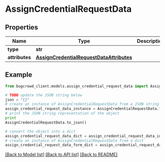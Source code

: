 # AssignCredentialRequestData


## Properties

Name | Type | Description | Notes
------------ | ------------- | ------------- | -------------
**type** | **str** |  | 
**attributes** | [**AssignCredentialRequestDataAttributes**](AssignCredentialRequestDataAttributes.md) |  | 

## Example

```python
from bugcrowd_client.models.assign_credential_request_data import AssignCredentialRequestData

# TODO update the JSON string below
json = "{}"
# create an instance of AssignCredentialRequestData from a JSON string
assign_credential_request_data_instance = AssignCredentialRequestData.from_json(json)
# print the JSON string representation of the object
print
AssignCredentialRequestData.to_json()

# convert the object into a dict
assign_credential_request_data_dict = assign_credential_request_data_instance.to_dict()
# create an instance of AssignCredentialRequestData from a dict
assign_credential_request_data_form_dict = assign_credential_request_data.from_dict(assign_credential_request_data_dict)
```
[[Back to Model list]](../README.md#documentation-for-models) [[Back to API list]](../README.md#documentation-for-api-endpoints) [[Back to README]](../README.md)


